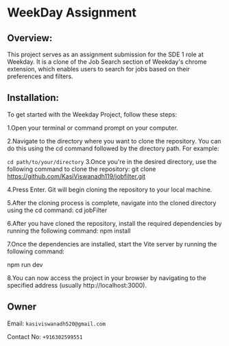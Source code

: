 # WeekDay Assignment

## Overview:
This project serves as an assignment submission for the SDE 1 role at Weekday. It is a clone of the Job Search section of Weekday's chrome extension, which enables users to search for jobs based on their preferences and filters.

## Installation:
To get started with the Weekday Project, follow these steps:

1.Open your terminal or command prompt on your computer.

2.Navigate to the directory where you want to clone the repository. You can do this using the cd command followed by the directory path. For example:

`cd path/to/your/directory`
3.Once you're in the desired directory, use the following command to clone the repository: git clone https://github.com/KasiViswanadh119/jobfilter.git

4.Press Enter. Git will begin cloning the repository to your local machine.

5.After the cloning process is complete, navigate into the cloned directory using the cd command: cd jobFilter

6.After you have cloned the repository, install the required dependencies by running the following command: npm install

7.Once the dependencies are installed, start the Vite server by running the following command:

npm run dev

8.You can now access the project in your browser by navigating to the specified address (usually http://localhost:3000).

## Owner
Email: `kasiviswanadh520@gmail.com`

Contact No: `+916302599551`
